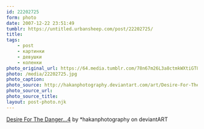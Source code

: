 ```yaml
---
id: 22202725
form: photo
date: 2007-12-22 23:51:49
tumblr: https://untitled.urbansheep.com/post/22202725/
title:
tags:
    - post
    - картинки
    - девушки
    - коленки
photo_original_url: https://64.media.tumblr.com/78n67m26L3a8ctmkWXtiGT8e_1280.jpg
photo: /media/22202725.jpg
photo_caption: 
photo_source: http://hakanphotography.deviantart.com/art/Desire-For-The-Danger-4-68330233
photo_source_url:
photo_source_title:
layout: post-photo.njk
---
```


<p><a href="http://hakanphotography.deviantart.com/art/Desire-For-The-Danger-4-68330233">Desire For The Danger…4</a> by *hakanphotography on deviantART</p>
